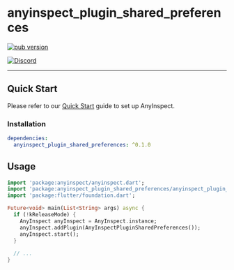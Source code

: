 # anyinspect_plugin_shared_preferences

[![pub version][pub-image]][pub-url]

[pub-image]: https://img.shields.io/pub/v/anyinspect_plugin_shared_preferences.svg
[pub-url]: https://pub.dev/packages/anyinspect_plugin_shared_preferences

[![Discord](https://img.shields.io/badge/discord-%237289DA.svg?style=for-the-badge&logo=discord&logoColor=white)](https://discord.gg/RzFrAhmXFY)

---

## Quick Start

Please refer to our [Quick Start](https://anyinspect.dev/docs) guide to set up AnyInspect.

### Installation

```yaml
dependencies:
  anyinspect_plugin_shared_preferences: ^0.1.0
```

## Usage

```dart
import 'package:anyinspect/anyinspect.dart';
import 'package:anyinspect_plugin_shared_preferences/anyinspect_plugin_shared_preferences.dart';
import 'package:flutter/foundation.dart';

Future<void> main(List<String> args) async {
  if (!kReleaseMode) {
    AnyInspect anyInspect = AnyInspect.instance;
    anyInspect.addPlugin(AnyInspectPluginSharedPreferences());
    anyInspect.start();
  }
  
  // ...
}
```
